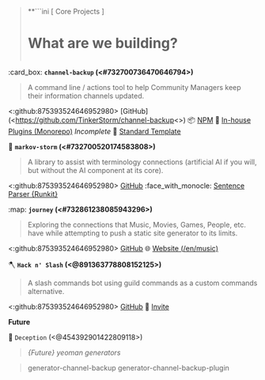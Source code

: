 > **```ini
>       [ Core Projects ]
>   # What are we building? #  
> ```**

:card_box: **`channel-backup` (<#732700736470646794>)**
> A command line / actions tool to help Community Managers keep their information channels updated.

<:github:875393524646952980> [GitHub](<https://github.com/TinkerStorm/channel-backup<>)
:package: [NPM](<https://npmjs.com/package/channel-backup>)
:small_orange_diamond: [In-house Plugins (Monorepo)](<https://github.com/TinkerStorm/channel-backup-plugins>) *Incomplete*
:small_blue_diamond: [Standard Template](<https://github.com/RocketDragon/channel-backup-template>)

:ferris_wheel: **`markov-storm` (<#732700520174583808>)**
> A library to assist with terminology connections (artificial AI if you will, but without the AI component at its core).

<:github:875393524646952980> [GitHub](<https://github.com/TinkerStorm/markov-storm>)
:face_with_monocle: [Sentence Parser {Runkit}](<https://runkit.com/playthefallen/sentence-parser>)

:map: **`journey` (<#732861238085943296>)**
> Exploring the connections that Music, Movies, Games, People, etc. have while attempting to push a static site generator to its limits.

<:github:875393524646952980> [GitHub](<https://github.com/sudojunior/journey>)
:globe_with_meridians: [Website (/en/music)](<https://gitjourney.vercel.app/en/music>)

:axe: **`Hack n' Slash` (<@891363778808152125>)**
> A slash commands bot using guild commands as a custom commands alternative.

<:github:875393524646952980> [GitHub](https://github.com/sudojunior/hack-n-slash)
:robot: [Invite](https://discord.com/api/oauth2/authorize?client_id=891363778808152125&permissions=0&scope=bot%20applications.commands)

**Future**

:knife: `Deception` (<@454392901422809118>)

> *{Future} yeoman generators*

> generator-channel-backup
> generator-channel-backup-plugin